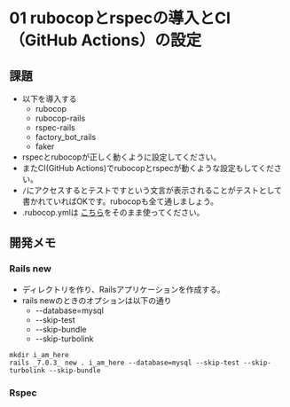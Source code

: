 # 01 rubocopとrspecの導入とCI（GitHub Actions）の設定
## 課題
- 以下を導入する
  - rubocop
  - rubocop-rails
  - rspec-rails
  - factory_bot_rails
  - faker
- rspecとrubocopが正しく動くように設定してください。
- またCI(GitHub Actions)でrubocopとrspecが動くような設定もしてください。
- `/`にアクセスするとテストですという文言が表示されることがテストとして書かれていればOKです。rubocopも全て通しましょう。
- .rubocop.ymlは [こちら](https://github.com/DaichiSaito/insta_clone_ver7/pull/2/files#diff-4f894049af3375c2bd4e608f546f8d4a0eed95464efcdea850993200db9fef5c)をそのまま使ってください。

## 開発メモ
### Rails new
- ディレクトリを作り、Railsアプリケーションを作成する。
- rails newのときのオプションは以下の通り
  - --database=mysql
  - --skip-test
  - --skip-bundle
  - --skip-turbolink
```
mkdir i_am_here
rails _7.0.3_ new . i_am_here --database=mysql --skip-test --skip-turbolink --skip-bundle  
```



### Rspec
> []()